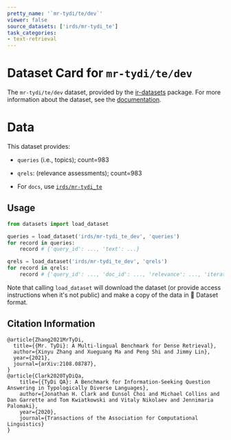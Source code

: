 ```yaml
---
pretty_name: '`mr-tydi/te/dev`'
viewer: false
source_datasets: ['irds/mr-tydi_te']
task_categories:
- text-retrieval
---
```


# Dataset Card for `mr-tydi/te/dev`

The `mr-tydi/te/dev` dataset, provided by the [ir-datasets](https://ir-datasets.com/) package.
For more information about the dataset, see the [documentation](https://ir-datasets.com/mr-tydi#mr-tydi/te/dev).

# Data

This dataset provides:
 - `queries` (i.e., topics); count=983
 - `qrels`: (relevance assessments); count=983

 - For `docs`, use [`irds/mr-tydi_te`](https://huggingface.co/datasets/irds/mr-tydi_te)

## Usage

```python
from datasets import load_dataset

queries = load_dataset('irds/mr-tydi_te_dev', 'queries')
for record in queries:
    record # {'query_id': ..., 'text': ...}

qrels = load_dataset('irds/mr-tydi_te_dev', 'qrels')
for record in qrels:
    record # {'query_id': ..., 'doc_id': ..., 'relevance': ..., 'iteration': ...}

```

Note that calling `load_dataset` will download the dataset (or provide access instructions when it's not public) and make a copy of the
data in 🤗 Dataset format.

## Citation Information

```
@article{Zhang2021MrTyDi,
  title={{Mr. TyDi}: A Multi-lingual Benchmark for Dense Retrieval}, 
  author={Xinyu Zhang and Xueguang Ma and Peng Shi and Jimmy Lin},
  year={2021},
  journal={arXiv:2108.08787},
}
@article{Clark2020TyDiQa,
    title={{TyDi QA}: A Benchmark for Information-Seeking Question Answering in Typologically Diverse Languages},
    author={Jonathan H. Clark and Eunsol Choi and Michael Collins and Dan Garrette and Tom Kwiatkowski and Vitaly Nikolaev and Jennimaria Palomaki},
    year={2020},
    journal={Transactions of the Association for Computational Linguistics}
}
```
